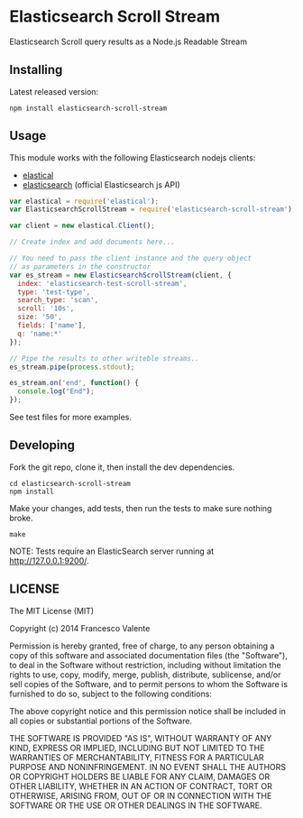 
Elasticsearch Scroll Stream
============================

Elasticsearch Scroll query results as a Node.js Readable Stream


Installing
----------

Latest released version:

    npm install elasticsearch-scroll-stream


Usage
-------
This module works with the following Elasticsearch nodejs clients:

 - [elastical](https://www.npmjs.org/package/elastical)
 - [elasticsearch](https://www.npmjs.org/package/elasticsearch) (official Elasticsearch js API)


```js
var elastical = require('elastical');
var ElasticsearchScrollStream = require('elasticsearch-scroll-stream');

var client = new elastical.Client();

// Create index and add documents here...

// You need to pass the client instance and the query object
// as parameters in the constructor
var es_stream = new ElasticsearchScrollStream(client, {
  index: 'elasticsearch-test-scroll-stream',
  type: 'test-type',
  search_type: 'scan',
  scroll: '10s',
  size: '50',
  fields: ['name'],
  q: 'name:*'
});

// Pipe the results to other writeble streams..
es_stream.pipe(process.stdout);

es_stream.on('end', function() {
  console.log("End");
});

```

See test files for more examples.


Developing
----------

Fork the git repo, clone it, then install the dev dependencies.

    cd elasticsearch-scroll-stream
    npm install

Make your changes, add tests, then run the tests to make sure nothing broke.

    make

NOTE: Tests require an ElasticSearch server running at http://127.0.0.1:9200/.


LICENSE
--------

The MIT License (MIT)

Copyright (c) 2014 Francesco Valente

Permission is hereby granted, free of charge, to any person obtaining a copy
of this software and associated documentation files (the "Software"), to deal
in the Software without restriction, including without limitation the rights
to use, copy, modify, merge, publish, distribute, sublicense, and/or sell
copies of the Software, and to permit persons to whom the Software is
furnished to do so, subject to the following conditions:

The above copyright notice and this permission notice shall be included in
all copies or substantial portions of the Software.

THE SOFTWARE IS PROVIDED "AS IS", WITHOUT WARRANTY OF ANY KIND, EXPRESS OR
IMPLIED, INCLUDING BUT NOT LIMITED TO THE WARRANTIES OF MERCHANTABILITY,
FITNESS FOR A PARTICULAR PURPOSE AND NONINFRINGEMENT. IN NO EVENT SHALL THE
AUTHORS OR COPYRIGHT HOLDERS BE LIABLE FOR ANY CLAIM, DAMAGES OR OTHER
LIABILITY, WHETHER IN AN ACTION OF CONTRACT, TORT OR OTHERWISE, ARISING FROM,
OUT OF OR IN CONNECTION WITH THE SOFTWARE OR THE USE OR OTHER DEALINGS IN
THE SOFTWARE.

